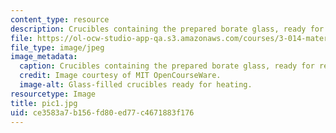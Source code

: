 ```yaml
---
content_type: resource
description: Crucibles containing the prepared borate glass, ready for reheating.
file: https://ol-ocw-studio-app-qa.s3.amazonaws.com/courses/3-014-materials-laboratory-fall-2006/ce3583a7b156fd80ed77c4671883f176_pic1.jpg
file_type: image/jpeg
image_metadata:
  caption: Crucibles containing the prepared borate glass, ready for reheating.
  credit: Image courtesy of MIT OpenCourseWare.
  image-alt: Glass-filled crucibles ready for heating.
resourcetype: Image
title: pic1.jpg
uid: ce3583a7-b156-fd80-ed77-c4671883f176
---
```


